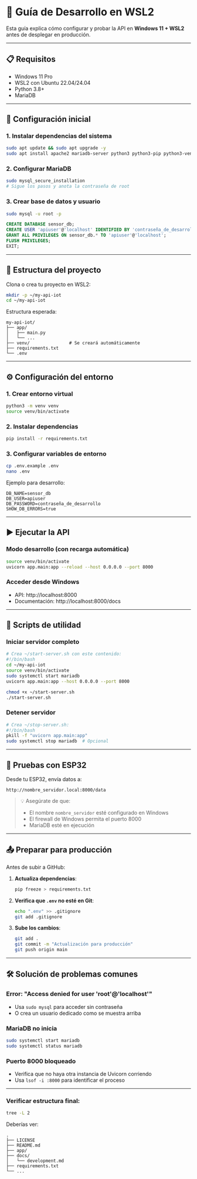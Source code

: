 # 🧪 Guía de Desarrollo en WSL2

Esta guía explica cómo configurar y probar la API en **Windows 11 + WSL2** antes de desplegar en producción.

---

## 📋 Requisitos

- Windows 11 Pro
- WSL2 con Ubuntu 22.04/24.04
- Python 3.8+
- MariaDB

---

## 🚀 Configuración inicial

### 1. Instalar dependencias del sistema
```bash
sudo apt update && sudo apt upgrade -y
sudo apt install apache2 mariadb-server python3 python3-pip python3-venv git -y
```

### 2. Configurar MariaDB
```bash
sudo mysql_secure_installation
# Sigue los pasos y anota la contraseña de root
```

### 3. Crear base de datos y usuario
```bash
sudo mysql -u root -p
```
```sql
CREATE DATABASE sensor_db;
CREATE USER 'apiuser'@'localhost' IDENTIFIED BY 'contraseña_de_desarrollo';
GRANT ALL PRIVILEGES ON sensor_db.* TO 'apiuser'@'localhost';
FLUSH PRIVILEGES;
EXIT;
```

---

## 📁 Estructura del proyecto

Clona o crea tu proyecto en WSL2:

```bash
mkdir -p ~/my-api-iot
cd ~/my-api-iot
```

Estructura esperada:
```
my-api-iot/
├── app/
│   ├── main.py
│   └── ...
├── venv/               # Se creará automáticamente
├── requirements.txt
└── .env
```

---

## ⚙️ Configuración del entorno

### 1. Crear entorno virtual
```bash
python3 -m venv venv
source venv/bin/activate
```

### 2. Instalar dependencias
```bash
pip install -r requirements.txt
```

### 3. Configurar variables de entorno
```bash
cp .env.example .env
nano .env
```
Ejemplo para desarrollo:
```env
DB_NAME=sensor_db
DB_USER=apiuser
DB_PASSWORD=contraseña_de_desarrollo
SHOW_DB_ERRORS=true
```

---

## ▶️ Ejecutar la API

### Modo desarrollo (con recarga automática)
```bash
source venv/bin/activate
uvicorn app.main:app --reload --host 0.0.0.0 --port 8000
```

### Acceder desde Windows
- API: http://localhost:8000
- Documentación: http://localhost:8000/docs

---

## 🔄 Scripts de utilidad

### Iniciar servidor completo
```bash
# Crea ~/start-server.sh con este contenido:
#!/bin/bash
cd ~/my-api-iot
source venv/bin/activate
sudo systemctl start mariadb
uvicorn app.main:app --host 0.0.0.0 --port 8000
```

```bash
chmod +x ~/start-server.sh
./start-server.sh
```

### Detener servidor
```bash
# Crea ~/stop-server.sh:
#!/bin/bash
pkill -f "uvicorn app.main:app"
sudo systemctl stop mariadb  # Opcional
```

---

## 🧪 Pruebas con ESP32

Desde tu ESP32, envía datos a:
```
http://nombre_servidor.local:8000/data
```

> 💡 Asegúrate de que:
> - El nombre `nombre_servidor` esté configurado en Windows
> - El firewall de Windows permita el puerto 8000
> - MariaDB esté en ejecución

---

## 📤 Preparar para producción

Antes de subir a GitHub:

1. **Actualiza dependencias**:
   ```bash
   pip freeze > requirements.txt
   ```

2. **Verifica que `.env` no esté en Git**:
   ```bash
   echo ".env" >> .gitignore
   git add .gitignore
   ```

3. **Sube los cambios**:
   ```bash
   git add .
   git commit -m "Actualización para producción"
   git push origin main
   ```

---

## 🛠️ Solución de problemas comunes

### Error: "Access denied for user 'root'@'localhost'"
- Usa `sudo mysql` para acceder sin contraseña
- O crea un usuario dedicado como se muestra arriba

### MariaDB no inicia
```bash
sudo systemctl start mariadb
sudo systemctl status mariadb
```

### Puerto 8000 bloqueado
- Verifica que no haya otra instancia de Uvicorn corriendo
- Usa `lsof -i :8000` para identificar el proceso

---

### Verificar estructura final:
```bash
tree -L 2
```
Deberías ver:
```
.
├── LICENSE
├── README.md
├── app/
├── docs/
│   └── development.md
├── requirements.txt
└── ...
```
